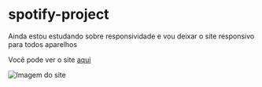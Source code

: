 # spotify-project
 
<p> Ainda estou estudando sobre responsividade e vou deixar o site responsivo para todos aparelhos </p>
<p> Você pode ver o site  <a href="https://bryanzef.github.io/spotify-project/"> aqui </a> </p>
  <p> <img src="(https://user-images.githubusercontent.com/98066200/197783475-97cf729d-7d27-4fc7-9761-3899a1f8a1d9.png" alt="Imagem do site"> </p.
